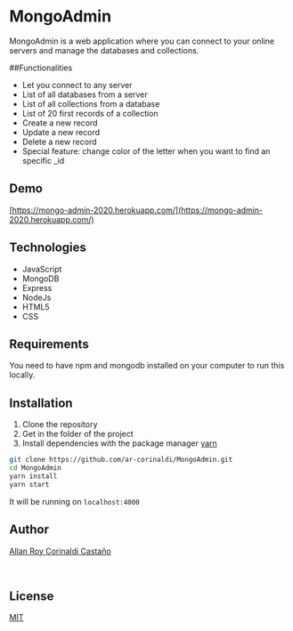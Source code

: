 # MongoAdmin

MongoAdmin is a web application where you can connect to your online servers and manage the databases and collections.

##Functionalities

<ul> <li>Let you connect to any server</li> <li>List of all databases from a server</li> <li>List of all collections from a database</li> <li>List of 20 first records of a collection</li> <li>Create a new record</li> <li>Update a new record</li> <li>Delete a new record</li><li>Special feature: change color of the letter when you want to find an specific _id</li> </ul>

## Demo

[https://mongo-admin-2020.herokuapp.com/](https://mongo-admin-2020.herokuapp.com/)

## Technologies 
<ul>
  <li>JavaScript</li>
  <li>MongoDB</li>
  <li>Express</li>
  <li>NodeJs</li>
  <li>HTML5</li>
  <li>CSS</li>
  </ul>

## Requirements

You need to have npm and mongodb installed on your computer to run this locally.

## Installation

1. Clone the repository
2. Get in the folder of the project
3. Install dependencies with the package manager [yarn](https://yarnpkg.com/)

```bash
git clone https://github.com/ar-corinaldi/MongoAdmin.git
cd MongoAdmin
yarn install
yarn start
```

It will be running on ```localhost:4000 ```

## Author

[Allan Roy Corinaldi Castaño](https://github.com/ar-corinaldi)

<br>

## License
[MIT](https://choosealicense.com/licenses/mit/)
